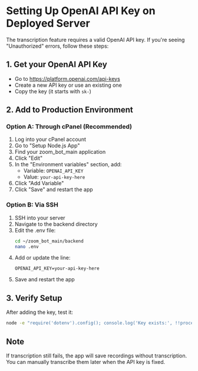 # Setting Up OpenAI API Key on Deployed Server

The transcription feature requires a valid OpenAI API key. If you're seeing "Unauthorized" errors, follow these steps:

## 1. Get your OpenAI API Key
- Go to https://platform.openai.com/api-keys
- Create a new API key or use an existing one
- Copy the key (it starts with `sk-`)

## 2. Add to Production Environment

### Option A: Through cPanel (Recommended)
1. Log into your cPanel account
2. Go to "Setup Node.js App"
3. Find your zoom_bot_main application
4. Click "Edit"
5. In the "Environment variables" section, add:
   - Variable: `OPENAI_API_KEY`
   - Value: `your-api-key-here`
6. Click "Add Variable"
7. Click "Save" and restart the app

### Option B: Via SSH
1. SSH into your server
2. Navigate to the backend directory
3. Edit the .env file:
   ```bash
   cd ~/zoom_bot_main/backend
   nano .env
   ```
4. Add or update the line:
   ```
   OPENAI_API_KEY=your-api-key-here
   ```
5. Save and restart the app

## 3. Verify Setup
After adding the key, test it:
```bash
node -e "require('dotenv').config(); console.log('Key exists:', !!process.env.OPENAI_API_KEY)"
```

## Note
If transcription still fails, the app will save recordings without transcription. You can manually transcribe them later when the API key is fixed. 